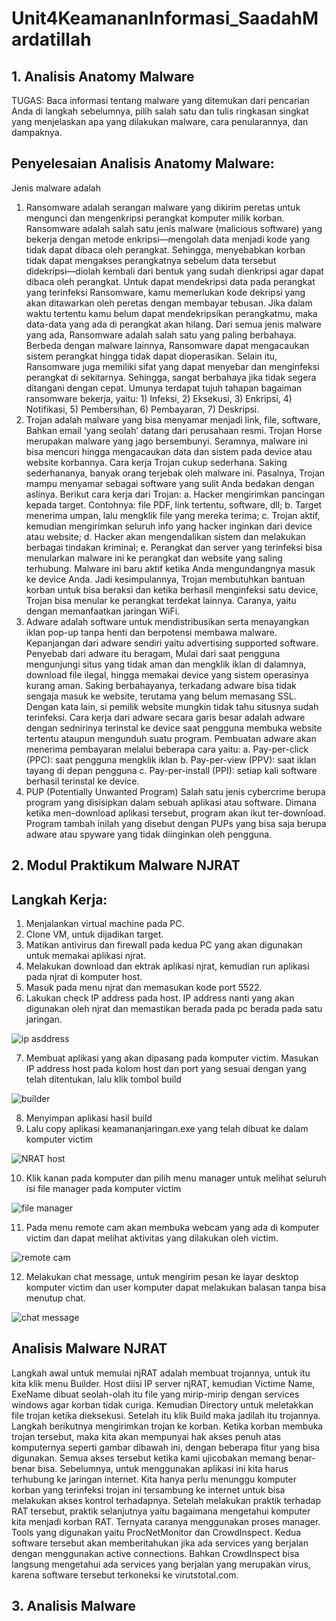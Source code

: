 # Unit4KeamananInformasi_SaadahMardatillah

## 1. Analisis Anatomy Malware 
TUGAS: Baca informasi tentang malware yang ditemukan dari pencarian Anda di langkah sebelumnya, pilih salah satu dan tulis ringkasan singkat yang menjelaskan apa yang dilakukan malware, cara penularannya, dan dampaknya. 
## Penyelesaian Analisis Anatomy Malware: 
Jenis malware adalah 
1.	Ransomware adalah serangan malware yang dikirim peretas untuk mengunci dan mengenkripsi perangkat komputer milik korban. Ransomware adalah salah satu jenis malware (malicious software) yang bekerja dengan metode enkripsi––mengolah data menjadi kode yang tidak dapat dibaca oleh perangkat. Sehingga, menyebabkan korban tidak dapat mengakses perangkatnya sebelum data tersebut didekripsi––diolah kembali dari bentuk yang sudah dienkripsi agar dapat dibaca  oleh perangkat. Untuk dapat mendekripsi data pada perangkat yang terinfeksi Ransomware, kamu memerlukan kode dekripsi yang akan ditawarkan oleh peretas dengan membayar tebusan. Jika dalam waktu tertentu kamu belum dapat mendekripsikan perangkatmu, maka data-data yang ada di perangkat akan hilang.
Dari semua jenis malware yang ada, Ransomware adalah salah satu yang paling berbahaya. Berbeda dengan malware lainnya, Ransomware dapat mengacaukan sistem perangkat hingga tidak dapat dioperasikan. Selain itu, Ransomware juga memiliki sifat yang dapat menyebar dan menginfeksi perangkat di sekitarnya. Sehingga, sangat berbahaya jika tidak segera ditangani dengan cepat. Umunya terdapat tujuh tahapan bagaiman ransomware bekerja, yaitu: 1) Infeksi, 2) Eksekusi, 3) Enkripsi, 4) Notifikasi, 5) Pembersihan, 6) Pembayaran, 7) Deskripsi. 
2.	Trojan adalah malware yang bisa menyamar menjadi link, file, software, Bahkan email ‘yang seolah’ datang dari perusahaan resmi. Trojan Horse merupakan malware yang jago bersembunyi. Seramnya, malware ini bisa mencuri hingga mengacaukan data dan sistem pada device atau website korbannya. Cara kerja Trojan cukup sederhana. Saking sederhananya, banyak orang terjebak oleh malware ini. Pasalnya, Trojan mampu menyamar sebagai software yang sulit Anda bedakan dengan aslinya. Berikut cara kerja dari Trojan: 
a.	Hacker mengirimkan pancingan kepada target. Contohnya: file PDF, link tertentu, software, dll;
b.	Target menerima umpan, lalu mengklik file yang mereka terima;
c.	Trojan aktif, kemudian mengirimkan seluruh info yang hacker inginkan dari device atau website;
d.	Hacker akan mengendalikan sistem dan melakukan berbagai tindakan kriminal;
e.	Perangkat dan server yang terinfeksi bisa menularkan malware ini ke perangkat dan website yang saling terhubung.
Malware ini baru aktif ketika Anda mengundangnya masuk ke device Anda. Jadi kesimpulannya, Trojan membutuhkan bantuan korban untuk bisa beraksi dan ketika berhasil menginfeksi satu device, Trojan bisa menular ke perangkat terdekat lainnya. Caranya, yaitu dengan memanfaatkan jaringan WiFi.
3.	Adware adalah software untuk mendistribusikan serta menayangkan iklan pop-up tanpa henti dan berpotensi membawa malware. Kepanjangan dari adware sendiri yaitu advertising supported software. Penyebab dari adware itu beragam, Mulai dari saat pengguna mengunjungi situs yang tidak aman dan mengklik iklan di dalamnya, download file ilegal, hingga memakai device yang sistem operasinya kurang aman. Saking berbahayanya, terkadang adware bisa tidak sengaja masuk ke website, terutama yang belum memasang SSL. Dengan kata lain, si pemilik website mungkin tidak tahu situsnya sudah terinfeksi. Cara kerja dari adware secara garis besar adalah adware dengan sednirinya terinstal ke device saat pengguna membuka website tertentu ataupun mengunduh suatu program. Pembuatan adware akan menerima pembayaran melalui beberapa cara yaitu: 
a.	Pay-per-click (PPC): saat pengguna mengklik iklan
b.	Pay-per-view (PPV): saat iklan tayang di depan pengguna
c.	Pay-per-install (PPI): setiap kali software berhasil terinstal ke device.
4.	PUP (Potentially Unwanted Program) Salah satu jenis cybercrime berupa program yang disisipkan dalam sebuah aplikasi atau software. Dimana ketika men-download aplikasi tersebut, program akan ikut ter-download. Program tambah inilah yang disebut dengan PUPs yang bisa saja berupa adware atau spyware yang tidak diinginkan oleh pengguna. 

## 2. Modul Praktikum Malware NJRAT 
## Langkah Kerja: 
1.	Menjalankan virtual machine pada PC. 
2. Clone VM, untuk dijadikan target.
3.	Matikan antivirus dan firewall pada kedua PC yang akan digunakan untuk memakai aplikasi njrat.
4.	Melakukan download dan ektrak aplikasi njrat, kemudian run aplikasi pada njrat di komputer host. 
5.	Masuk pada menu njrat dan memasukan kode port 5522. 
6.	Lakukan check IP address pada host. IP address nanti yang akan digunakan oleh njrat dan memastikan berada pada pc berada pada satu jaringan. 

![ip asddress](https://user-images.githubusercontent.com/99699435/223082928-1b9dcf31-15ee-4838-b824-12fec7b03bcd.JPG)
 
 7. Membuat aplikasi yang akan dipasang pada komputer victim. Masukan IP address host pada kolom host dan port yang sesuai dengan yang telah ditentukan, lalu klik tombol build
 
![builder](https://user-images.githubusercontent.com/99699435/223083467-3ecf6cc8-667e-4395-aa86-fddef5a9db2e.JPG)

8. Menyimpan aplikasi hasil build 
9. Lalu copy aplikasi keamananjaringan.exe yang telah dibuat ke dalam komputer victim

![NRAT host](https://user-images.githubusercontent.com/99699435/223084136-31405e1a-d0b0-4670-bb39-973ae4d268e9.JPG)

10. Klik kanan pada komputer dan pilih menu manager untuk melihat seluruh isi file manager pada komputer victim

![file manager](https://user-images.githubusercontent.com/99699435/223084184-da31324a-0e53-4980-9891-71490320cbb0.JPG)
 
11.	Pada menu remote cam akan membuka webcam yang ada di komputer victim dan dapat melihat aktivitas yang dilakukan oleh victim. 
 
![remote cam](https://user-images.githubusercontent.com/99699435/223084216-a13f1593-4996-4c15-98f6-ce79792c8f81.JPG)

12.	Melakukan chat message, untuk mengirim pesan ke layar desktop komputer victim dan user komputer dapat melakukan balasan tanpa bisa menutup chat. 

![chat message](https://user-images.githubusercontent.com/99699435/223084291-f1230c53-ea45-4ef8-b431-abad4f877d42.JPG) 

## Analisis Malware NJRAT 
Langkah awal untuk memulai njRAT adalah membuat trojannya, untuk itu kita klik menu Builder. Host diisi IP server njRAT, kemudian Victime Name, ExeName dibuat seolah-olah itu file yang mirip-mirip dengan services windows agar korban tidak curiga. Kemudian Directory untuk meletakkan file trojan ketika dieksekusi. Setelah itu klik Build maka jadilah itu trojannya. Langkah berikutnya mengirimkan trojan ke korban. Ketika korban membuka trojan tersebut, maka kita akan mempunyai hak akses penuh atas komputernya seperti gambar dibawah ini, dengan beberapa fitur yang bisa digunakan. Semua akses tersebut ketika kami ujicobakan memang benar-benar bisa. Sebelumnya, untuk menggunakan aplikasi ini kita harus terhubung ke jaringan internet. Kita hanya perlu menunggu komputer korban yang terinfeksi trojan ini tersambung ke internet untuk bisa melakukan akses kontrol terhadapnya.
Setelah melakukan praktik terhadap RAT tersebut, praktik selanjutnya yaitu bagaimana mengetahui komputer kita menjadi korban RAT. Ternyata caranya menggunakan proses manager. Tools yang digunakan yaitu ProcNetMonitor dan CrowdInspect. Kedua software tersebut akan memberitahukan jika ada services yang berjalan dengan menggunakan active connections. Bahkan CrowdInspect bisa langsung mengetahui ada services yang berjalan yang merupakan virus, karena software tersebut terkoneksi ke virutstotal.com.

## 3. Analisis Malware 
